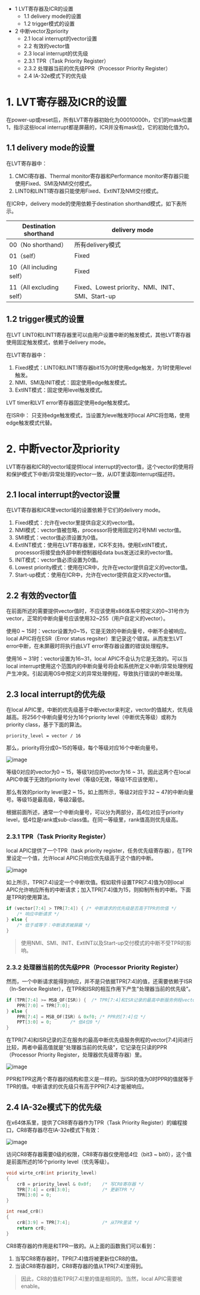 - 1 LVT寄存器及ICR的设置
    - 1.1 delivery mode的设置
    - 1.2 trigger模式的设置
- 2 中断vector及priority
    - 2.1 local interrupt的vector设置
    - 2.2 有效的vector值
    - 2.3 local interrupt的优先级
    - 2.3.1 TPR（Task Priority Register）
    - 2.3.2 处理器当前的优先级PPR（Processor Priority Register）
    - 2.4 IA-32e模式下的优先级

# 1. LVT寄存器及ICR的设置

在power-up或reset后，所有LVT寄存器初始化为00010000h，它们的mask位置1，指示这些local interrupt都是屏蔽的，ICR并没有mask位，它的初始化值为0。

## 1.1 delivery mode的设置

在LVT寄存器中：
1. CMCI寄存器、Thermal monitor寄存器和Performance monitor寄存器只能使用Fixed、SMI及NMI交付模式。
2. LINT0和LINT1寄存器只能使用Fixed、ExtINT及NMI交付模式。

在ICR中，delivery mode的使用依赖于destination shorthand模式，如下表所示。

Destination shorthand | delivery mode
---|---
00（No shorthand）| 所有delivery模式
01（self）| Fixed
10（All including self）| Fixed
11（All excluding self）| Fixed、Lowest priority、NMI、INIT、SMI、Start-up

## 1.2 trigger模式的设置

在LVT LINT0和LINT1寄存器里可以由用户设置中断的触发模式，其他LVT寄存器使用固定触发模式，依赖于delivery mode。

在LVT寄存器中：
1. Fixed模式：LINT0和LINT1寄存器bit15为0时使用edge触发，为1时使用level触发。
2. NMI、SMI及INIT模式：固定使用edge触发模式。
3. ExtINT模式：固定使用level触发模式。

LVT timer和LVT error寄存器固定使用edge触发模式。

在ISR中：
    只支持edge触发模式，当设置为level触发时local APIC将忽略，使用edge触发模式代替。

# 2. 中断vector及priority

LVT寄存器和ICR的vector域提供local interrupt的vector值，这个vector的使用将和保护模式下中断/异常处理的vector一致，从IDT里读取interrupt描述符。

## 2.1 local interrupt的vector设置

在LVT寄存器和ICR里vector域的设置依赖于它们的delivery mode。
1. Fixed模式：允许在vector里提供自定义的vector值。
2. NMI模式：vector值被忽略，processor将使用固定的2号NMI vector值。
3. SMI模式：vector值必须设置为0值。
4. ExtINT模式：使用在LVT寄存器里，ICR不支持。使用ExtINT模式，processor将接受由外部中断控制器经data bus发送过来的vector值。
5. INIT模式：vector值必须设置为0值。
6. Lowest priority模式：使用在ICR中，允许在vector提供自定义的vector值。
7. Start-up模式：使用在ICR中，允许在vector提供自定义的vector值。

## 2.2 有效的vector值

在前面所述的需要提供vector值时，不应该使用x86体系中预定义的0~31号作为vector，正常的中断向量号应该使用32~255（用户自定义的vector）。

使用0 ~ 15时：vector设置为0~15，它是无效的中断向量号，中断不会被响应。local APIC将在ESR（Error status regsiter）里记录这个错误。从而发生LVT error中断，在未屏蔽时将执行由LVT error寄存器设置的错误处理程序。

使用16 ~ 31时：vector设置为16~31，local APIC不会认为它是无效的。可以当local interrupt使用这个范围内的中断向量号将会和系统所定义中断/异常处理例程产生冲突。引起调用OS中预定义的异常处理例程，导致执行错误的中断处理。

## 2.3 local interrupt的优先级

在local APIC里，中断的优先级基于中断vector来判定，vector的值越大，优先级越高。将256个中断向量号分为16个priority level（中断优先等级）或称为priority class，基于下面的算法。
```
priority_level = vector / 16 
```
那么，priority将分成0~15的等级，每个等级对应16个中断向量号。

![image](./images/0x12.png)

等级0对应的vector为0 ~ 15，等级1对应的vector为16 ~ 31，因此这两个在local APIC中属于无效的priority level（等级0无效，等级1不应该使用）。

那么有效的priority level是2 ~ 15，如上图所示，等级2对应于32 ~ 47的中断向量号。等级15是最高级，等级2最低。

根据前面所述，通常一个中断向量号，可以分为两部分，高4位对应于priority level，低4位是rank或sub-class值。在同一等级里，rank值高则优先级高。

### 2.3.1 TPR（Task Priority Register）

local APIC提供了一个TPR（task priority register，任务优先级寄存器），在TPR里设定一个值，允许local APIC只响应优先级高于这个值的中断。

![image](./images/0x13.png)

如上所示，TPR[7:4]设定一个中断坎值。假如软件设置TPR[7:4]值为0则local APIC允许响应所有的中断请求；加入TPR[7:4]值为15，则抑制所有的中断。下面是TPR的使用算法。

```c
if (vector[7:4] > TPR[7:4]) { /* 中断请求的优先级是否高于TPR的坎值 */
    /* 响应中断请求 */
} else {
    /* 低于或等于：中断请求被屏蔽 */
}
```
> 使用NMI、SMI、INIT、ExtINT以及Start-up交付模式的中断不受TPR的影响。

### 2.3.2 处理器当前的优先级PPR（Processor Priority Register）

然而，一个中断请求能得到响应，并不是只依据TPR[7:4]的值，还需要依赖于ISR（In-Service Register），在TPR和ISR的相互作用下产生"处理器当前的优先级"。

```c
if (TPR[7:4] >= MSB_OF(ISR)) {  /* TPR[7:4]和ISR记录的最高中断服务例程vector[7:4]进行比较 */
    PPR[7:0] = TPR[7:0];
} else {
    PPR[7:4] = MSB_OF(ISR) & 0xf0; /* PPR的[7:4]位 */
    PPT[3:0] = 0;       /* 低4位0 */
}
```

在TPR[7:4]和ISR记录的正在服务的最高中断优先级服务例程的vector[7:4]间进行比较，两者中最高值就是"处理器当前的优先级"，它记录在只读的PPR（Processor Priority Register，处理器优先级寄存器）里。

![image](./images/0x14.png)

PPR和TPR这两个寄存器的结构和意义是一样的。当ISR的值为0时PPR的值就等于TPR的值。中断请求的优先级只有高于PPR[7:4]才能被响应。

## 2.4 IA-32e模式下的优先级

在x64体系里，提供了CR8寄存器作为TPR（Task Priority Register）的编程接口，CR8寄存器尽在IA-32e模式下有效：

![image](./images/0x15.png)

访问CR8寄存器需要0级的权限，CR8寄存器仅使用低4位（bit3 ~ bit0），这个值是前面所述的16个priority level（优先等级）。

```c
void wirte_cr8(int priority_level)
{
    cr8 = priority_level & 0x0f;    /* 写CR8寄存器 */
    TPR[7:4] = cr8[3:0];            /* 更新TPR */
    TPR[3:0] = 0;
}

int read_cr8()
{
    cr8[3:9] = TPR[7:4];            /* 从TPR里读 */
    return cr8;
}
```

CR8寄存器的作用是和TPR一致的。从上面的函数我们可以看到：
1. 当写CR8寄存器时，TPR[7:4]值将被更新位CR8的值。
2. 当读CR8寄存器时，CR8寄存器的值从TPR[7:4]里得到。

> 因此，CR8的值和TPR[7:4]里的值是相同的。当然，local APIC需要被enable。